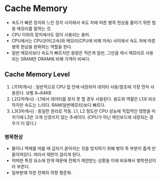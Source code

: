 # Cache Memory
* 속도가 빠른 장치와 느린 장치 사이에서 속도 차에 따른 병목 현상을 줄이기 위한 범용 메모리를 말하는 것.
* CPU 이외의 장치에서도 많이 사용되는 용어.
* CPU에서는 CPU코어(고속)와 메모리(CPU에 비해 저속) 사이에서 속도 차에 따른 병목 현상을 완화하는 역할을 한다.
* 일반 메모리보다 속도가 빠르지만 용량은 적은게 일반, 그만큼 캐시 메모리로 사용되는 SRAM은 DRAM에 비해 가격이 비싸다.

## Cache Memory Level
1. L1(1차캐시) : 일반적으로 CPU 칩 안에 내장되어 데이터 사용/참조에 가장 먼저 사용된다. 보통 8~64KB
2. L2(2차캐시) : L1에서 데이터를 찾지 못 할 경우 사용된다. 용도와 역활은 L1과 비슷하지만 속도는 느리다. RAM(일반메모리)보다 빠르다.
3. L3(3차캐시) : 동일한 원리로 작동. L1, L2 정도만 CPU 성능에 직접적인 영향을 미치기에 L3은 크게 신경쓰지 않는 추세이다. (CPU가 아닌 메인보드에 내장되는 경우가 더 많다.)

### 병목현상
* 물이나 액체를 따를 때 갑자기 쏟아지는 것을 방지하기 위해 병의 목 부분이 좁게 만들어져있다. 따라서 제한이 걸리게 된다.
* 어떠한 특정 요소에 한계 때문에 전체가 제한받는 상황을 이에 비유해서 병목현상이라 부른다.
* 일부분에 의한 전체의 하향 평준화.
